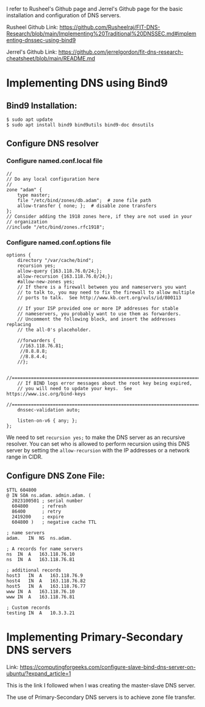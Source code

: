 I refer to Rusheel's Github page and Jerrel's Github page for the basic installation and configuration of DNS servers.


Rusheel Github Link: https://github.com/Rusheelraj/FIT-DNS-Research/blob/main/Implementing%20Traditional%20DNSSEC.md#implementing-dnssec-using-bind9


Jerrel's Github Link: https://github.com/jerrelgordon/fit-dns-research-cheatsheet/blob/main/README.md

# Implementing DNS using Bind9

## Bind9 Installation:
```
$ sudo apt update 
$ sudo apt install bind9 bind9utils bind9-doc dnsutils
```

## Configure DNS resolver
### Configure named.conf.local file
```
//
// Do any local configuration here
//
zone "adam" {
    type master;
    file "/etc/bind/zones/db.adam";  # zone file path
    allow-transfer { none; };  # disable zone transfers
};
// Consider adding the 1918 zones here, if they are not used in your
// organization
//include "/etc/bind/zones.rfc1918";

```
### Configure named.conf.options file
```
options {
	directory "/var/cache/bind";
	recursion yes;
	allow-query {163.118.76.0/24;};
	allow-recursion {163.118.76.0/24;};
	#allow-new-zones yes;
	// If there is a firewall between you and nameservers you want
	// to talk to, you may need to fix the firewall to allow multiple
	// ports to talk.  See http://www.kb.cert.org/vuls/id/800113

	// If your ISP provided one or more IP addresses for stable 
	// nameservers, you probably want to use them as forwarders.  
	// Uncomment the following block, and insert the addresses replacing 
	// the all-0's placeholder.

	//forwarders {
	 //163.118.76.81;
	 //8.8.8.8;
	 //8.8.4.4;
	//};

	//========================================================================
	// If BIND logs error messages about the root key being expired,
	// you will need to update your keys.  See https://www.isc.org/bind-keys
	//========================================================================
	dnssec-validation auto;

	listen-on-v6 { any; };
};
```
We need to set ```recursion yes;``` to make the DNS server as an recursive resolver.
You can set who is allowed to perform recursion using this DNS server by setting the ```allow-recursion``` with the IP addresses or a network range in CIDR.

## Configure DNS Zone File:
```
$TTL 604800
@ IN SOA ns.adam. admin.adam. (
  2023100501 ; serial number
  604800     ; refresh
  86400      ; retry
  2419200    ; expire
  604800 )   ; negative cache TTL

; name servers
adam.	IN	NS	ns.adam.

; A records for name servers
ns	IN	A	163.118.76.10
ns	IN	A	163.118.76.81  

; additional records
host3	IN	A	163.118.76.9
host4	IN	A	163.118.76.82
host5	IN	A	163.118.76.77
www	IN	A	163.118.76.10  
www	IN	A	163.118.76.81
 
; Custom records
testing	IN	A	10.3.3.21
```

# Implementing Primary-Secondary DNS servers

Link: https://computingforgeeks.com/configure-slave-bind-dns-server-on-ubuntu/?expand_article=1

This is the link I followed when I was creating the master-slave DNS server.

The use of Primary-Secondary DNS servers is to achieve zone file transfer.
